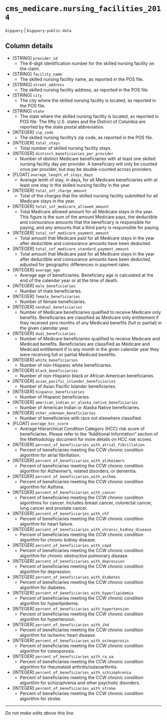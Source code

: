 # `cms_medicare.nursing_facilities_2014`
`bigquery` | `bigquery-public-data`

## Column details
* [STRING]    `provider_id`
  - The 6-digit identification number for the skilled nursing facility on the claim.
* [STRING]    `facility_name`
  - The skilled nursing facility name, as reported in the POS file.
* [STRING]    `street_address`
  - The skilled nursing facility address, as reported in the POS file.
* [STRING]    `city`
  - The city where the skilled nursing facility is located, as reported in the POS file.
* [STRING]    `state`
  - The state where the skilled nursing facility is located, as reported in POS file. The fifty U.S. states and the District of Columbia are reported by the state postal abbreviation.
* [INTEGER]   `zip_code`
  - The skilled nursing facility’s zip code, as reported in the POS file.
* [INTEGER]   `total_stays`
  - Total number of skilled nursing facility stays.
* [INTEGER]   `distinct_beneficiaries_per_provider`
  - Number of distinct Medicare beneficiaries with at least one skilled nursing facility day per provider. A beneficiary will only be counted once per provider, but may be double-counted across providers.
* [FLOAT]     `average_length_of_stays_days`
  - Average lenth of stay, in days, for all Medicare beneficiaries with at least one stay in the skilled nursing facility in the year.
* [INTEGER]   `total_snf_charge_amount`
  - Total of the charges that the skilled nursing facility submitted for all Medicare stays in the year.
* [INTEGER]   `total_snf_medicare_allowed_amount`
  - Total Medicare allowed amount for all Medicare stays in the year. This figure is the sum of the amount Medicare pays, the deductible and coinsurance amounts that the beneficiary is responsible for paying, and any amounts that a third party is responsible for paying.
* [INTEGER]   `total_snf_medicare_payment_amount`
  - Total amount that Medicare paid for all Medicare stays in the year after deductible and coinsurance amounts have been deducted.
* [INTEGER]   `total_snf_medicare_standard_payment_amount`
  - Total amount that Medicare paid for all Medicare stays in the year after deductible and coinsurance amounts have been deducted, adjusted for geographic differences in payment rates.
* [INTEGER]   `average_age`
  - Average age of beneficiaries. Beneficiary age is calculated at the end of the calendar year or at the time of death.
* [INTEGER]   `male_beneficiaries`
  - Number of male beneficiaries.
* [INTEGER]   `female_beneficiaries`
  - Number of female beneficiaries.
* [INTEGER]   `nondual_beneficiaries`
  - Number of Medicare beneficiaries qualified to receive Medicare only benefits. Beneficiaries are classified as Medicare only entitlement if they received zero months of any Medicaid benefits (full or partial) in the given calendar year.
* [INTEGER]   `dual_beneficiaries`
  - Number of Medicare beneficiaries qualified to receive Medicare and Medicaid benefits. Beneficiaries are classified as Medicare and Medicaid entitlement if in any month in the given calendar year they were receiving full or partial Medicaid benefits.
* [INTEGER]   `white_beneficiaries`
  - Number of non-Hispanic white beneficiaries.
* [INTEGER]   `black_beneficiaries`
  - Number of non-Hispanic black or African American beneficiaries.
* [INTEGER]   `asian_pacific_islander_beneficiaries`
  - Number of Asian Pacific Islander beneficiaries.
* [INTEGER]   `hispanic_beneficiaries`
  - Number of Hispanic beneficiaries.
* [INTEGER]   `american_indian_or_alaska_native_beneficiaries`
  - Number of American Indian or Alaska Native beneficiaries.
* [INTEGER]   `other_unknown_beneficiaries`
  - Number of beneficiaries with race not elsewhere classified.
* [FLOAT]     `average_hcc_score`
  - Average Hierarchical Condition Category (HCC) risk score of beneficiaries. Please refer to the “Additional Information” section of the Methodology document for more details on HCC risk scores.
* [INTEGER]   `percent_of_beneficiaries_with_atrial_fibrillation`
  - Percent of beneficiaries meeting the CCW chronic condition algorithm for atrial fibrillation.
* [INTEGER]   `percent_of_beneficiaries_with_alzheimers`
  - Percent of beneficiaries meeting the CCW chronic condition algorithm for Alzheimer’s, related disorders, or dementia.
* [INTEGER]   `percent_of_beneficiaries_with_asthma`
  - Percent of beneficiaries meeting the CCW chronic condition algorithm for Asthma.
* [INTEGER]   `percent_of_beneficiaries_with_cancer`
  - Percent of beneficiaries meeting the CCW chronic condition algorithms for cancer. Includes breast cancer, colorectal cancer, lung cancer and prostate cancer.
* [INTEGER]   `percent_of_beneficiaries_with_chf`
  - Percent of beneficiaries meeting the CCW chronic condition algorithm for heart failure.
* [INTEGER]   `percent_of_beneficiaries_with_chronic_kidney_disease`
  - Percent of beneficiaries meeting the CCW chronic condition algorithm for chronic kidney disease.
* [INTEGER]   `percent_of_beneficiaries_with_copd`
  - Percent of beneficiaries meeting the CCW chronic condition algorithm for chronic obstructive pulmonary disease.
* [INTEGER]   `percent_of_beneficiaries_with_depression`
  - Percent of beneficiaries meeting the CCW chronic condition algorithm for depression.
* [INTEGER]   `percent_of_beneficiaries_with_diabetes`
  - Percent of beneficiaries meeting the CCW chronic condition algorithm for diabetes.
* [INTEGER]   `percent_of_beneficiaries_with_hyperlipidemia`
  - Percent of beneficiaries meeting the CCW chronic condition algorithm for hyperlipidemia.
* [INTEGER]   `percent_of_beneficiaries_with_hypertension`
  - Percent of beneficiaries meeting the CCW chronic condition algorithm for hypertension.
* [INTEGER]   `percent_of_beneficiaries_with_ihd`
  - Percent of beneficiaries meeting the CCW chronic condition algorithm for ischemic heart disease.
* [INTEGER]   `percent_of_beneficiaries_with_osteoporosis`
  - Percent of beneficiaries meeting the CCW chronic condition algorithm for osteoporosis.
* [INTEGER]   `percent_of_beneficiaries_with_ra_oa`
  - Percent of beneficiaries meeting the CCW chronic condition algorithm for rheumatoid arthritis/osteoarthritis.
* [INTEGER]   `percent_of_beneficiaries_with_schizophrenia`
  - Percent of beneficiaries meeting the CCW chronic condition algorithm for schizophrenia and other psychotic disorders.
* [INTEGER]   `percent_of_beneficiaries_with_stroke`
  - Percent of beneficiaries meeting the CCW chronic condition algorithm for stroke.

-------------------------------------------------------------------------------
*Do not make edits above this line.*
